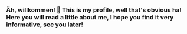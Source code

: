 ### Äh, willkommen! 👋 This is my profile, well that's obvious ha! Here you will read a little about me, I hope you find it very informative, see you later!

<!--
**KarlAlonne/KarlAlonne** is a ✨ _special_ ✨ repository because its `README.md` (this file) appears on your GitHub profile.

My name is **Karl** as you may have already read, I am a 19 year old young man, decided to learn more and more about the programming area to achieve my goals, below will have some professional data or not about me

Here are some ideas to get you started:

- 🔭 I’m currently working on ...
- 🌱 I’m currently learning ...
- 👯 I’m looking to collaborate on ...
- 🤔 I’m looking for help with ...
- 💬 Ask me about ...
- 📫 How to reach me: ...
- 😄 Pronouns: ...
- ⚡ Fun fact: ...
-->
